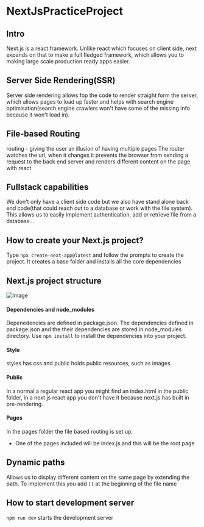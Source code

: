 # NextJsPracticeProject

## Intro
Next.js is a react framework. Unlike react which focuses on client side, next expands on that to make a full fledged framework, which allows you to making large scale production ready apps easier.


## Server Side Rendering(SSR)
Server side rendering allows fop the code to render straight form the server, which allows pages to load up faster and helps with search engine optimisation(search engine crawlers won't have some of the missing info because it won't load in).


## File-based Routing
routing - giving the user an illusion of having multiple pages
The router watches the url, when it changes it prevents the browser from sending a request to the back end server and renders different content on the page with react


## Fullstack capabilities
We don't only have a client side code but we also have stand alone back end code(that could reach out to a database or work with the file system). This allows us to easily implement authentication, add or retrieve file from a database...


## How to create your Next.js project?
Type ```npx create-next-app@latest``` and follow the prompts to create the project. It creates a base folder and installs all the core dependencies

## Next.js project structure
![image](https://user-images.githubusercontent.com/80905254/155861302-80295003-c3dc-4d79-856b-65d9a14fcd79.png)
#### Dependencies and node_modules
Depenedencies are defined in package.json. The dependencies defined in package.json and the their dependencies are stored in node_modules directory. Use ```npm install``` to install the dependencies into your project.
#### Style
styles has css and public holds public resources, such as images. 
#### Public
In a normal a regular react app you might find an index.html in the public folder, in a next.js react app you don't have it because next.js has built in pre-rendering. 
#### Pages
In the pages folder the file based routing is set up.
- One of the pages included will be index.js and this will be the root page

## Dynamic paths
Allows us to display different content on the same page by extending the path. To implement this you add `[]` at the beginning of the file name

## How to start development server
```npm run dev``` starts the development server
